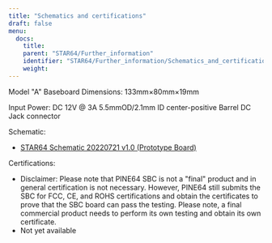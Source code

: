 ```yaml
---
title: "Schematics and certifications"
draft: false
menu:
  docs:
    title:
    parent: "STAR64/Further_information"
    identifier: "STAR64/Further_information/Schematics_and_certifications"
    weight: 
---
```


Model "A" Baseboard Dimensions: 133mm&times;80mm&times;19mm

Input Power: DC 12V @ 3A 5.5mmOD/2.1mm ID center-positive Barrel DC Jack connector

Schematic:

* [STAR64 Schematic 20220721 v1.0 (Prototype Board)](https://files.pine64.org/doc/star64/Star64_Schematic_V1.0_20220721.pdf)

Certifications:

* Disclaimer: Please note that PINE64 SBC is not a "final" product and in general certification is not necessary. However, PINE64 still submits the SBC for FCC, CE, and ROHS certifications and obtain the certificates to prove that the SBC board can pass the testing. Please note, a final commercial product needs to perform its own testing and obtain its own certificate.
* Not yet available
